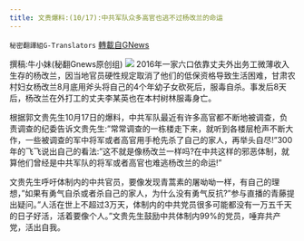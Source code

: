 ```yaml
---
title: 文贵爆料:(10/17):中共军队众多高官也逃不过杨改兰的命运
---
```

`秘密翻譯組G-Translators` [轉載自GNews](https://gnews.org/zh-hans/1599836/)

撰稿:牛小妹(秘翻Gnews原创组)
![](https://assets.gnews.org/wp-content/uploads/2021/10/AZ-3.jpg)
2016年一家六口依靠丈夫外出务工微薄收入生存的杨改兰，因当地官员硬性规定取消了他们的低保资格导致生活困难，甘肃农村妇女杨改兰8月底用斧头将自己的4个年幼子女砍死后，服毒自杀。事发后8天后，杨改兰在外打工的丈夫李某英也在本村树林服毒身亡。

根据郭文贵先生10月17日的爆料，中共军队最近有许多高官都不断地被调查，负责调查的纪委告诉文贵先生:”常常调查的一栋楼走下来，就听到各楼层枪声不断大作，一些被调查的军中将军或者高官用手枪先杀了自己的家人，再举头自尽!”300年的飞飞说出自己的看法:”这不就是像杨改兰一样吗?在中共这样的邪恶体制，就算他们曾经是中共军队的将军或者高官也难逃杨改兰的命运!”

文贵先生呼吁体制内的中共官员，要像发现青蒿素的屠呦呦一样，有自己的理想，”如果有勇气自杀或者杀自己的家人，为什么没有勇气反抗?”参与直播的青藤提出疑问。”人活在世上不超过3万天，体制内的中共党员很多可能都没有一万五千天的日子好活，活着要像个人。”文贵先生鼓励中共体制内99%的党员，唾弃共产党，活出自我。
